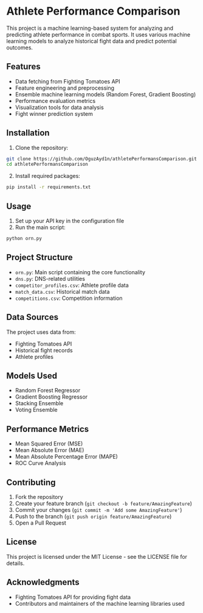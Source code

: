# Athlete Performance Comparison

This project is a machine learning-based system for analyzing and predicting athlete performance in combat sports. It uses various machine learning models to analyze historical fight data and predict potential outcomes.

## Features

- Data fetching from Fighting Tomatoes API
- Feature engineering and preprocessing
- Ensemble machine learning models (Random Forest, Gradient Boosting)
- Performance evaluation metrics
- Visualization tools for data analysis
- Fight winner prediction system

## Installation

1. Clone the repository:
```bash
git clone https://github.com/OguzAyd1n/athletePerformansComparison.git
cd athletePerformansComparison
```

2. Install required packages:
```bash
pip install -r requirements.txt
```

## Usage

1. Set up your API key in the configuration file
2. Run the main script:
```bash
python orn.py
```

## Project Structure

- `orn.py`: Main script containing the core functionality
- `dns.py`: DNS-related utilities
- `competitor_profiles.csv`: Athlete profile data
- `match_data.csv`: Historical match data
- `competitions.csv`: Competition information

## Data Sources

The project uses data from:
- Fighting Tomatoes API
- Historical fight records
- Athlete profiles

## Models Used

- Random Forest Regressor
- Gradient Boosting Regressor
- Stacking Ensemble
- Voting Ensemble

## Performance Metrics

- Mean Squared Error (MSE)
- Mean Absolute Error (MAE)
- Mean Absolute Percentage Error (MAPE)
- ROC Curve Analysis

## Contributing

1. Fork the repository
2. Create your feature branch (`git checkout -b feature/AmazingFeature`)
3. Commit your changes (`git commit -m 'Add some AmazingFeature'`)
4. Push to the branch (`git push origin feature/AmazingFeature`)
5. Open a Pull Request

## License

This project is licensed under the MIT License - see the LICENSE file for details.

## Acknowledgments

- Fighting Tomatoes API for providing fight data
- Contributors and maintainers of the machine learning libraries used 